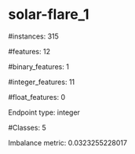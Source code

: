 # solar-flare_1

#instances: 315

#features: 12

  #binary_features: 1

  #integer_features: 11

  #float_features: 0

Endpoint type: integer

#Classes: 5

Imbalance metric: 0.0323255228017

